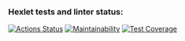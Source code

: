 ### Hexlet tests and linter status:
[![Actions Status](https://github.com/SickJoke282/java-project-99/actions/workflows/hexlet-check.yml/badge.svg)](https://github.com/SickJoke282/java-project-99/actions)
[![Maintainability](https://api.codeclimate.com/v1/badges/578a58d9eca690744a16/maintainability)](https://codeclimate.com/github/SickJoke282/java-project-99/maintainability)
[![Test Coverage](https://api.codeclimate.com/v1/badges/578a58d9eca690744a16/test_coverage)](https://codeclimate.com/github/SickJoke282/java-project-99/test_coverage)